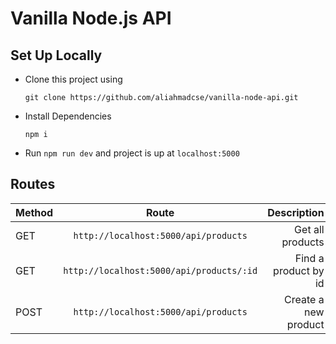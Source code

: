 # Vanilla Node.js API

## Set Up Locally

-   Clone this project using

    `git clone https://github.com/aliahmadcse/vanilla-node-api.git`

-   Install Dependencies

    `npm i`

-   Run `npm run dev` and project is up at `localhost:5000`

## Routes

| Method   | Route                                      | Description  |
| -------- |:-------------:                             | -----:       |
| GET      | `http://localhost:5000/api/products`       | Get all products|
| GET      | `http://localhost:5000/api/products/:id`   |   Find a product by id   |
| POST     | `http://localhost:5000/api/products`       |    Create a new product      |


